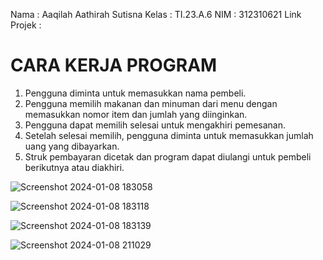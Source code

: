 Nama    : Aaqilah Aathirah Sutisna 
Kelas   : TI.23.A.6
NIM     : 312310621
Link Projek : 

# CARA KERJA PROGRAM 
1. Pengguna diminta untuk memasukkan nama pembeli.
2. Pengguna memilih makanan dan minuman dari menu dengan memasukkan nomor item dan jumlah yang diinginkan.
3. Pengguna dapat memilih selesai untuk mengakhiri pemesanan.
4. Setelah selesai memilih, pengguna diminta untuk memasukkan jumlah uang yang dibayarkan.
5. Struk pembayaran dicetak dan program dapat diulangi untuk pembeli berikutnya atau diakhiri.

![Screenshot 2024-01-08 183058](https://github.com/Aaqilah22/Project-UAS/assets/148038188/2746ac4a-0bf4-4e76-93a8-c1b1cf5b00be)

![Screenshot 2024-01-08 183118](https://github.com/Aaqilah22/Project-UAS/assets/148038188/2c835b04-8132-4784-8b47-56dff4091746)

![Screenshot 2024-01-08 183139](https://github.com/Aaqilah22/Project-UAS/assets/148038188/114279f3-1d5a-4de6-b7e4-d0a38e193792)

![Screenshot 2024-01-08 211029](https://github.com/Aaqilah22/Project-UAS/assets/148038188/8ac6c524-64da-4dd5-9d0e-9a07ba29ac83)
